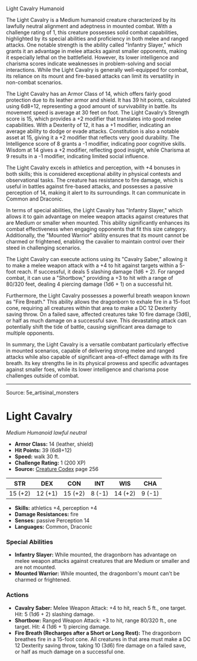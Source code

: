<MonsterName/>Light Cavalry</MonsterName>
<CreatureType/>Humanoid</CreatureType>

<summary>The Light Cavalry is a Medium humanoid creature characterized by its lawfully neutral alignment and adeptness in mounted combat. With a challenge rating of 1, this creature possesses solid combat capabilities, highlighted by its special abilities and proficiency in both melee and ranged attacks. One notable strength is the ability called "Infantry Slayer," which grants it an advantage in melee attacks against smaller opponents, making it especially lethal on the battlefield. However, its lower intelligence and charisma scores indicate weaknesses in problem-solving and social interactions. While the Light Cavalry is generally well-equipped for combat, its reliance on its mount and fire-based attacks can limit its versatility in non-combat scenarios.</summary>

<detail>

The Light Cavalry has an Armor Class of 14, which offers fairly good protection due to its leather armor and shield. It has 39 hit points, calculated using 6d8+12, representing a good amount of survivability in battle. Its movement speed is average at 30 feet on foot. The Light Cavalry’s Strength score is 15, which provides a +2 modifier that translates into good melee capabilities. With a Dexterity of 12, it has a +1 modifier, indicating an average ability to dodge or evade attacks. Constitution is also a notable asset at 15, giving it a +2 modifier that reflects very good durability. The Intelligence score of 8 grants a -1 modifier, indicating poor cognitive skills. Wisdom at 14 gives a +2 modifier, reflecting good insight, while Charisma at 9 results in a -1 modifier, indicating limited social influence.

The Light Cavalry excels in athletics and perception, with +4 bonuses in both skills; this is considered exceptional ability in physical contests and observational tasks. The creature has resistance to fire damage, which is useful in battles against fire-based attacks, and possesses a passive perception of 14, making it alert to its surroundings. It can communicate in Common and Draconic.

In terms of special abilities, the Light Cavalry has "Infantry Slayer," which allows it to gain advantage on melee weapon attacks against creatures that are Medium or smaller when mounted. This ability significantly enhances its combat effectiveness when engaging opponents that fit this size category. Additionally, the "Mounted Warrior" ability ensures that its mount cannot be charmed or frightened, enabling the cavalier to maintain control over their steed in challenging scenarios.

The Light Cavalry can execute actions using its "Cavalry Saber," allowing it to make a melee weapon attack with a +4 to hit against targets within a 5-foot reach. If successful, it deals 5 slashing damage (1d6 + 2). For ranged combat, it can use a "Shortbow," providing a +3 to hit with a range of 80/320 feet, dealing 4 piercing damage (1d6 + 1) on a successful hit.

Furthermore, the Light Cavalry possesses a powerful breath weapon known as "Fire Breath." This ability allows the dragonborn to exhale fire in a 15-foot cone, requiring all creatures within that area to make a DC 12 Dexterity saving throw. On a failed save, affected creatures take 10 fire damage (3d6), or half as much damage on a successful save. This devastating attack can potentially shift the tide of battle, causing significant area damage to multiple opponents.

In summary, the Light Cavalry is a versatile combatant particularly effective in mounted scenarios, capable of delivering strong melee and ranged attacks while also capable of significant area-of-effect damage with its fire breath. Its key strengths lie in its physical prowess and specific advantages against smaller foes, while its lower intelligence and charisma pose challenges outside of combat.</detail>



---

Source: 5e_artisinal_monsters

# Light Cavalry

*Medium* *Humanoid* *lawful neutral*

- **Armor Class:** 14 (leather, shield)
- **Hit Points:** 39 (6d8+12)
- **Speed:** walk 30 ft.
- **Challenge Rating:** 1 (200 XP)
- **Source:** [Creature Codex](https://koboldpress.com/kpstore/product/creature-codex-for-5th-edition-dnd) page 256

| STR | DEX | CON | INT | WIS | CHA |
| --- | --- | --- | --- | --- | --- |
| 15 (+2) | 12 (+1) | 15 (+2) | 8 (-1) | 14 (+2) | 9 (-1) |

- **Skills:** athletics +4, perception +4
- **Damage Resistances:** fire
- **Senses:** passive Perception 14
- **Languages:** Common, Draconic

### Special Abilities

- **Infantry Slayer:** While mounted, the dragonborn has advantage on melee weapon attacks against creatures that are Medium or smaller and are not mounted.
- **Mounted Warrior:** While mounted, the dragonborn's mount can't be charmed or frightened.

### Actions

- **Cavalry Saber:** Melee Weapon Attack: +4 to hit, reach 5 ft., one target. Hit: 5 (1d6 + 2) slashing damage.
- **Shortbow:** Ranged Weapon Attack: +3 to hit, range 80/320 ft., one target. Hit: 4 (1d6 + 1) piercing damage.
- **Fire Breath (Recharges after a Short or Long Rest):** The dragonborn breathes fire in a 15-foot cone. All creatures in that area must make a DC 12 Dexterity saving throw, taking 10 (3d6) fire damage on a failed save, or half as much damage on a successful one.




